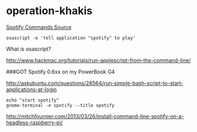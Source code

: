 # operation-khakis

[Spotify Commands Source](https://community.spotify.com/t5/Help-Desktop-Linux-Mac-and/Commands-to-play-songs-and-playlists-from-terminal/td-p/802287/page/2)

	osascript -e 'tell application "spotify" to play'
	
	
	
What is osascript?

http://www.hackmac.org/tutorials/run-applescript-from-the-command-line/
	
###GOT Spotify 0.6xx on my PowerBook G4	
	
	
http://askubuntu.com/questions/28564/run-simple-bash-script-to-start-applications-at-login

	echo "start spotify"
	gnome-terminal -e spotify --title spotify
	
	


http://mitchfournier.com/2013/03/26/install-command-line-spotify-on-a-headless-raspberry-pi/